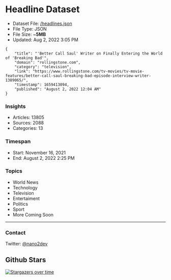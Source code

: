# Headline Dataset

- Dataset File: [/headlines.json](https://raw.githubusercontent.com/fwd/news/master/headlines.json) 
- File Type: JSON
- File Size: ~**5MB**
- Updated: Aug 2, 2022 3:05 PM

```
{
    "title": "'Better Call Saul' Writer on Finally Entering the World of 'Breaking Bad'",
    "domain": "rollingstone.com",
    "category": "television",
    "link": "https://www.rollingstone.com/tv-movies/tv-movie-features/better-call-saul-breaking-bad-episode-interview-writer-1389065/",
    "timestamp": 1659413094,
    "published": "August 2, 2022 12:04 AM"
}
```

### Insights

- Articles: 13805
- Sources: 2088
- Categories: 13

### Timespan

- Start: November 16, 2021
- End: August 2, 2022 2:25 PM

### Topics

- World News
- Technology
- Television
- Entertaiment
- Politics
- Sport
- More Coming Soon

---

### Contact 

Twitter: [@nano2dev](https://twitter.com/nano2dev)

## Github Stars

[![Stargazers over time](https://starchart.cc/fwd/news.svg)](https://starchart.cc/fwd/news)
	